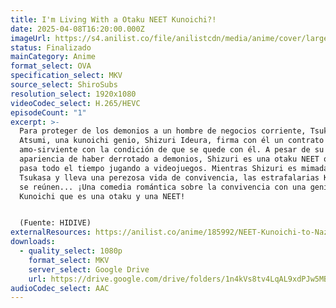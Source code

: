 ```yaml
---
title: I'm Living With a Otaku NEET Kunoichi?!
date: 2025-04-08T16:20:00.000Z
imageUrl: https://s4.anilist.co/file/anilistcdn/media/anime/cover/large/bx174654-J8OduNFjRpVY.jpg
status: Finalizado
mainCategory: Anime
format_select: OVA
specification_select: MKV
source_select: ShiroSubs
resolution_select: 1920x1080
videoCodec_select: H.265/HEVC
episodeCount: "1"
excerpt: >-
  Para proteger de los demonios a un hombre de negocios corriente, Tsukasa
  Atsumi, una kunoichi genio, Shizuri Ideura, firma con él un contrato de
  amo-sirviente con la condición de que se quede con él. A pesar de su genial
  apariencia de haber derrotado a demonios, Shizuri es una otaku NEET que se
  pasa todo el tiempo jugando a videojuegos. Mientras Shizuri es mimada por
  Tsukasa y lleva una perezosa vida de convivencia, las estrafalarias Kunoichi
  se reúnen... ¡Una comedia romántica sobre la convivencia con una genial
  Kunoichi que es una otaku y una NEET!


  (Fuente: HIDIVE)
externalResources: https://anilist.co/anime/185992/NEET-Kunoichi-to-Naze-ka-Dousei-Hajimemashita-OVAs/
downloads:
  - quality_select: 1080p
    format_select: MKV
    server_select: Google Drive
    url: https://drive.google.com/drive/folders/1n4kVs8tv4LqAL9xdPJw5MBXQEn6nOMHK?usp=sharing
audioCodec_select: AAC
---
```

